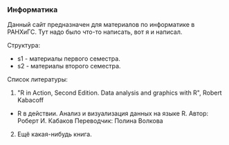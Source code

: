 ### Информатика
Данный сайт предназначен для материалов по информатике в РАНХиГС. Тут надо было что-то написать, вот я и написал.

Структура:
- s1 - материалы первого семестра.
- s2 - материалы второго семестра.

Список литературы:
1. "R in Action, Second Edition. Data analysis and graphics with R", Robert Kabacoff
  - R в действии. Анализ и визуализация данных на языке R. Автор: Роберт И. Кабаков Переводчик: Полина Волкова

2. Ещё какая-нибудь книга.
